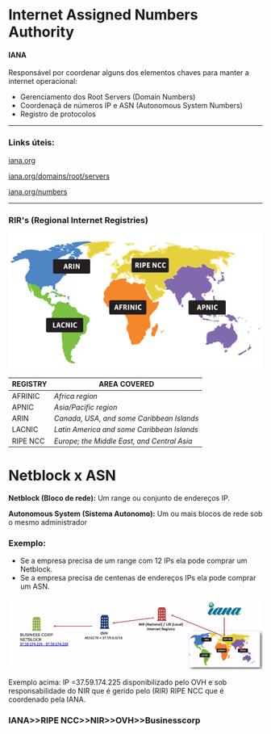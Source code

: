 # Internet **Assigned** **Numbers** Authority

#### IANA

Responsável por coordenar alguns dos elementos chaves para manter a internet operacional:

* Gerenciamento dos Root Servers (Domain Numbers)
* Coordenaçã de números IP e ASN (Autonomous System Numbers)
* Registro de protocolos

---

### Links úteis:

[iana.org](https://iana.org)

[iana.org/domains/root/servers](https://iana.org/domains/root/servers)

[iana.org/numbers](https://iana.org/numbers)

---

### RIR's (Regional Internet Registries)

![RIR map](images/00-Internet_Assigned_Numbers_Authority/rir-map.svg)


| **REGISTRY** | **AREA** **COVERED**                        |
| ------------ | ------------------------------------------- |
| AFRINIC      | *Africa region*                             |
| APNIC        | *Asia/Pacific region*                       |
| ARIN         | *Canada, USA, and some Caribbean Islands*   |
| LACNIC       | *Latin America and some Caribbean Islands*  |
| RIPE NCC     | *Europe; the Middle East, and Central Asia* |

# Netblock x ASN

**Netblock (Bloco de rede):** Um range ou conjunto de endereços IP.

**Autonomous System (Sistema Autonomo):** Um ou mais blocos de rede sob o mesmo administrador

### Exemplo:

* Se a empresa precisa de um range com 12 IPs ela pode comprar um Netblock.
* Se a empresa precisa de centenas de endereços IPs ela pode comprar um ASN.

![Exemplo netblock vs ASN](images/00-Internet_Assigned_Numbers_Authority/example_netblock_ASN.png)

Exemplo acima: IP =37.59.174.225 disponibilizado pelo OVH e sob responsabilidade do NIR que é gerido pelo (RIR) RIPE NCC que é coordenado pela IANA.

### IANA>>RIPE NCC>>NIR>>OVH>>Businesscorp
